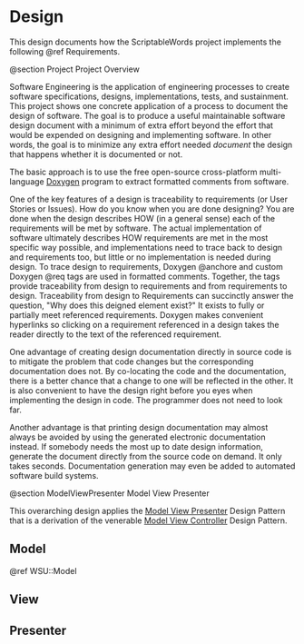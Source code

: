 # Design

This design documents how the ScriptableWords project implements the following @ref Requirements.

@section Project Project Overview

Software Engineering is the application of engineering processes to create software specifications, designs, implementations, tests, and sustainment. This project shows one concrete application of a process to document the design of software. The goal is to produce a useful maintainable software design document with a minimum of extra effort beyond the effort that would be expended on designing and implementing software. In other words, the goal is to minimize any extra effort needed *document* the design that happens whether it is documented or not.

The basic approach is to use the free open-source cross-platform multi-language [Doxygen](https://www.doxygen.nl/index.html) program to extract formatted comments from software.

One of the key features of a design is traceability to requirements (or User Stories or Issues). How do you know when you are done designing? You are done when the design describes HOW (in a general sense) each of the requirements will be met by software. The actual implementation of software ultimately describes HOW requirements are met in the most specific way possible, and implementations need to trace back to design and requirements too, but little or no implementation is needed during design. To trace design to requirements, Doxygen @anchore and custom Doxygen @req tags are used in formatted comments. Together, the tags provide traceability from design to requirements and from requirements to design. Traceability from design to Requirements can succinctly answer the question, "Why does this deigned element exist?" It exists to fully or partially meet referenced requirements. Doxygen makes convenient hyperlinks so clicking on a requirement referenced in a design takes the reader directly to the text of the referenced requirement.

 One advantage of creating design documentation directly in source code is to mitigate the problem that code changes but the corresponding documentation does not. By co-locating the code and the documentation, there is a better chance that a change to one will be reflected in the other. It is also convenient to have the design right before you eyes when implementing the design in code. The programmer does not need to look far.

 Another advantage is that printing design documentation may almost always be avoided by using the generated electronic documentation instead. If somebody needs the most up to date design information, generate the document directly from the source code on demand. It only takes seconds. Documentation generation may even be added to automated software build systems.

@section ModelViewPresenter Model View Presenter

This overarching design applies the [Model View Presenter](https://en.wikipedia.org/wiki/Model–view–presenter) Design Pattern that is a derivation of the venerable [Model View Controller](https://en.wikipedia.org/wiki/Model–view–controller) Design Pattern.

## Model

@ref WSU::Model

## View

## Presenter

